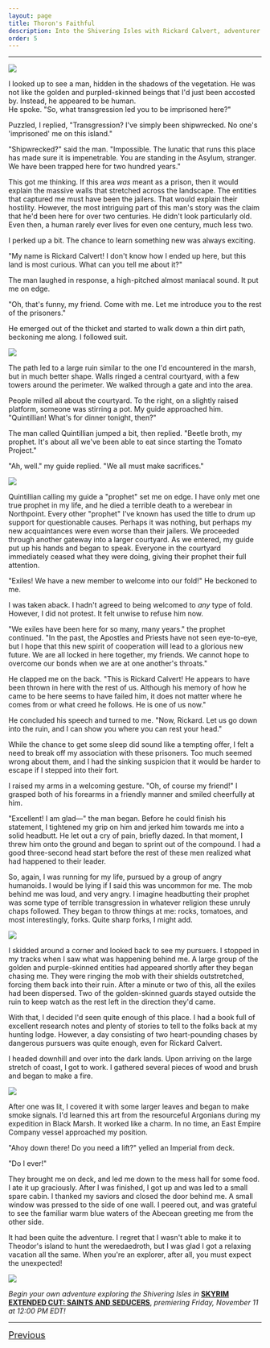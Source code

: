 ```yaml
---
layout: page
title: Thoron's Faithful
description: Into the Shivering Isles with Rickard Calvert, adventurer extraordinaire!
order: 5
---
```


---

![](https://staticdelivery.nexusmods.com/images/1704/61720101-1667667974.png)

I looked up to see a man, hidden in the shadows of the vegetation. He was not like the golden and purpled-skinned beings that I'd just been accosted by. Instead, he appeared to be human.  
He spoke. "So, what transgression led you to be imprisoned here?"
<!--more-->
Puzzled, I replied, "Transgression? I've simply been shipwrecked. No one's 'imprisoned' me on this island."

"Shipwrecked?" said the man. "Impossible. The lunatic that runs this place has made sure it is impenetrable. You are standing in the Asylum, stranger. We have been trapped here for two hundred years."

This got me thinking. If this area *was* meant as a prison, then it would explain the massive walls that stretched across the landscape. The entities that captured me must have been the jailers. That would explain their hostility. However, the most intriguing part of this man's story was the claim that he'd been here for over two centuries. He didn't look particularly old. Even then, a human rarely ever lives for even one century, much less two.  

I perked up a bit. The chance to learn something new was always exciting.

"My name is Rickard Calvert! I don't know how I ended up here, but this land is most curious. What can you tell me about it?"

The man laughed in response, a high-pitched almost maniacal sound. It put me on edge.

"Oh, that's funny, my friend. Come with me. Let me introduce you to the rest of the prisoners."

He emerged out of the thicket and started to walk down a thin dirt path, beckoning me along. I followed suit.  

![](https://raw.githubusercontent.com/TateTaylorOH/TateTaylorOH/refs/heads/main/assets/images/ECSS/ThoronsFaithful01.png)

The path led to a large ruin similar to the one I'd encountered in the marsh, but in much better shape. Walls ringed a central courtyard, with a few towers around the perimeter. We walked through a gate and into the area.

People milled all about the courtyard. To the right, on a slightly raised platform, someone was stirring a pot. My guide approached him.  
"Quintillian! What's for dinner tonight, then?"

The man called Quintillian jumped a bit, then replied. "Beetle broth, my prophet. It's about all we've been able to eat since starting the Tomato Project."

"Ah, well." my guide replied. "We all must make sacrifices."

![](https://raw.githubusercontent.com/TateTaylorOH/TateTaylorOH/refs/heads/main/assets/images/ECSS/ThoronsFaithful02.png)

Quintillian calling my guide a "prophet" set me on edge. I have only met one true prophet in my life, and he died a terrible death to a werebear in Northpoint. Every other "prophet" I've known has used the title to drum up support for questionable causes. Perhaps it was nothing, but perhaps my new acquaintances were even worse than their jailers. We proceeded through another gateway into a larger courtyard. As we entered, my guide put up his hands and began to speak. Everyone in the courtyard immediately ceased what they were doing, giving their prophet their full attention.

"Exiles! We have a new member to welcome into our fold!" He beckoned to me.

I was taken aback. I hadn't agreed to being welcomed to *any* type of fold. However, I did not protest. It felt unwise to refuse him now.

"We exiles have been here for so many, many years." the prophet continued. "In the past, the Apostles and Priests have not seen eye-to-eye, but I hope that this new spirit of cooperation will lead to a glorious new future. We are all locked in here together, my friends. We cannot hope to overcome our bonds when we are at one another's throats."

He clapped me on the back. "This is Rickard Calvert! He appears to have been thrown in here with the rest of us. Although his memory of how he came to be here seems to have failed him, it does not matter where he comes from or what creed he follows. He is one of us now."

He concluded his speech and turned to me. "Now, Rickard. Let us go down into the ruin, and I can show you where you can rest your head."

While the chance to get some sleep did sound like a tempting offer, I felt a need to break off my association with these prisoners. Too much seemed wrong about them, and I had the sinking suspicion that it would be harder to escape if I stepped into their fort.

I raised my arms in a welcoming gesture. "Oh, of course my friend!" I grasped both of his forearms in a friendly manner and smiled cheerfully at him.

"Excellent! I am glad—" the man began. Before he could finish his statement, I tightened my grip on him and jerked him towards me into a solid headbutt. He let out a cry of pain, briefly dazed. In that moment, I threw him onto the ground and began to sprint out of the compound. I had a good three-second head start before the rest of these men realized what had happened to their leader.

So, again, I was running for my life, pursued by a group of angry humanoids. I would be lying if I said this was uncommon for me. The mob behind me was loud, and very angry. I imagine headbutting their prophet was some type of terrible transgression in whatever religion these unruly chaps followed. They began to throw things at me: rocks, tomatoes, and most interestingly, forks. Quite sharp forks, I might add.

![](https://raw.githubusercontent.com/TateTaylorOH/TateTaylorOH/refs/heads/main/assets/images/ECSS/ThoronsFaithful03.png)

I skidded around a corner and looked back to see my pursuers. I stopped in my tracks when I saw what was happening behind me. A large group of the golden and purple-skinned entities had appeared shortly after they began chasing me. They were ringing the mob with their shields outstretched, forcing them back into their ruin. After a minute or two of this, all the exiles had been dispersed. Two of the golden-skinned guards stayed outside the ruin to keep watch as the rest left in the direction they'd came.

With that, I decided I'd seen quite enough of this place. I had a book full of excellent research notes and plenty of stories to tell to the folks back at my hunting lodge. However, a day consisting of two heart-pounding chases by dangerous pursuers was quite enough, even for Rickard Calvert.

I headed downhill and over into the dark lands. Upon arriving on the large stretch of coast, I got to work. I gathered several pieces of wood and brush and began to make a fire.  

![](https://raw.githubusercontent.com/TateTaylorOH/TateTaylorOH/refs/heads/main/assets/images/ECSS/ThoronsFaithful04.png)

After one was lit, I covered it with some larger leaves and began to make smoke signals. I'd learned this art from the resourceful Argonians during my expedition in Black Marsh. It worked like a charm. In no time, an East Empire Company vessel approached my position.

"Ahoy down there! Do you need a lift?" yelled an Imperial from deck.

"Do I ever!"

They brought me on deck, and led me down to the mess hall for some food. I ate it up graciously. After I was finished, I got up and was led to a small spare cabin. I thanked my saviors and closed the door behind me. A small window was pressed to the side of one wall. I peered out, and was grateful to see the familiar warm blue waters of the Abecean greeting me from the other side.

It had been quite the adventure. I regret that I wasn't able to make it to Theodor's island to hunt the weredaedroth, but I was glad I got a relaxing vacation all the same. When you're an explorer, after all, you must expect the unexpected!

![](https://raw.githubusercontent.com/TateTaylorOH/TateTaylorOH/refs/heads/main/assets/images/ECSS/ThoronsFaithful05.png)

*Begin your own adventure exploring the Shivering Isles in* [**SKYRIM EXTENDED CUT: SAINTS AND SEDUCERS**](https://www.nexusmods.com/skyrimspecialedition/mods/72772), *premiering Friday, November 11 at 12:00 PM EDT!*

---

<font size="4"><p style="text-align:left;">
    <a href="https://tatetayloroh.github.io/TateTaylorOH/rickardcalvert/ecss/2022/10/29/sheogorathsfaithful.html">Previous</a>
    <span style="float:right;">
        <!-- <a href="https://tatetayloroh.github.io/TateTaylorOH/RickardCalvert/ECSS/THORONSFAITHFUL.html">Next</a> -->
    </span>
</p></font>
